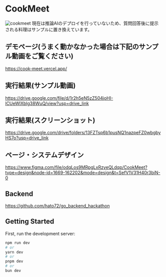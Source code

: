 # CookMeet
![cookmeet](https://github.com/hato72/CookMeet/assets/139688965/f9638a58-3cf7-4b10-a659-2f53a4dee5fb)
現在は推論AIのデプロイを行っていないため、質問回答後に提示される料理はサンプルに置き換えています。

## デモページ(うまく動かなかった場合は下記のサンプル動画をご覧ください)
https://cook-meet.vercel.app/

## 実行結果(サンプル動画)
https://drive.google.com/file/d/1r2h5eN5zZ504joHI-lCUeWlXblg38WuQ/view?usp=drive_link

## 実行結果(スクリーンショット)
https://drive.google.com/drive/folders/13FZTsp6b1pusNQ1nazpeFZ0wbgbyHS7o?usp=drive_link

## ページ・システムデザイン
https://www.figma.com/file/odqLos9MRpgLxRzyeQLdqp/CookMeet?type=design&node-id=1669-162202&mode=design&t=SefV1V31H40r3biN-0

<!--https://www.canva.com/design/DAGDn8CWwbs/gXv1wxaqmERPnnyMMvZp3Q/edit -->

## Backend
https://github.com/hato72/go_backend_hackathon

## Getting Started

First, run the development server:

```bash
npm run dev
# or
yarn dev
# or
pnpm dev
# or
bun dev
```

